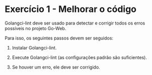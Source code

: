 # Exercício 1 - Melhorar o código

Golangci-lint deve ser usado para detectar e corrigir todos os erros
possíveis no projeto Go-Web.

Para isso, os seguintes passos devem ser seguidos:

1. Instalar Golangci-lint.

2. Execute Golangci-lint (as configurações padrão são suficientes).

3. Se houver um erro, ele deve ser corrigido.
